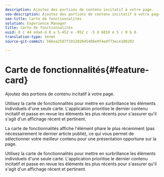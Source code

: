 ```yaml
---
description: Ajoutez des portions de contenu incitatif à votre page.
seo-description: Ajoutez des portions de contenu incitatif à votre page.
seo-title: Carte de fonctionnalités
solution: Experience Manager
title: Carte de fonctionnalités
uuid: 8 c 44 edad-d 8 a 5-452 e -952 c -5 d 6818 e 5 c 0 b 0
translation-type: tm+mt
source-git-commit: 566ea2587f101202045488e9f4edf73ece100293

---
```



# Carte de fonctionnalités{#feature-card}

Ajoutez des portions de contenu incitatif à votre page.

Utilisez la carte de fonctionnalités pour mettre en surbrillance les éléments individuels d'une seule carte. L'application prioritise le dernier contenu incitatif et passe en revue les éléments les plus récents pour s'assurer qu'il s'agit d'un affichage récent et pertinent.

La carte de fonctionnalités affiche l'élément phare le plus récemment (pas nécessairement le dernier article publié), ce qui vous permet de sélectionner votre meilleur contenu pour une présentation opportune sur la page.

Utilisez la carte de fonctionnalités pour mettre en surbrillance les éléments individuels d'une seule carte. L'application prioritise le dernier contenu incitatif et passe en revue les éléments les plus récents pour s'assurer qu'il s'agit d'un affichage récent et pertinent.
